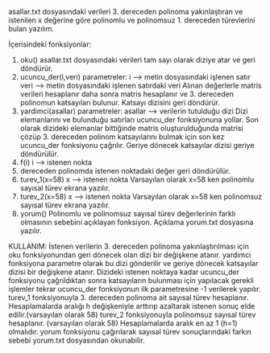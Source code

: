 asallar.txt dosyasındaki verileri 3. dereceden polinoma yakınlaştıran ve istenilen x değerine göre 
polinomlu ve polinomsuz 1. dereceden türevlerini bulan yazılım.

İçerisindeki fonksiyonlar:
1. oku() 
asallar.txt dosyasındaki verileri tam sayı olarak diziye atar ve geri döndürür.
2. ucuncu_der(i,veri)
parametreler:
i --> metin dosyasındaki işlenen satır
veri --> metin dosyasındaki işlenen satırdaki veri
Alınan değerlerle matris verileri hesaplanır daha sonra matris hesaplanır ve 3. dereceden 
polinomun katsayıları bulunur. Katsayı dizisini geri döndürür.
3. yardimci(asallar)
parametreler:
asallar --> verilerin tutulduğu dizi
Dizi elemanlarını ve bulunduğu satırları ucuncu_der fonksiyonuna yollar. Son olarak dizideki 
elemanlar bittiğinde matris oluşturulduğunda matrisi çözüp 3. dereceden polinom katsayılarını
bulmak için son kez ucuncu_der fonksiyonu çağrılır. Geriye dönecek katsayılar dizisi geriye 
döndürülür.
4. f(i)
i --> istenen nokta
3. dereceden polinomda istenen noktadaki değer geri döndürülür.
5. turev_1(x=58)
x --> istenen nokta
Varsayılan olarak x=58 ken polinomlu sayısal türev ekrana yazılır.
6. turev_2(x=58)
x --> istenen nokta 
Varsayılan olarak x=58 ken polinomsuz sayısal türev ekrana yazılır.
7. yorum()
Polinomlu ve polinomsuz sayısal türev değerlerinin farklı olmasının sebebini açıklayan fonksiyon.
Açıklama yorum.txt dosyasına yazılır.

KULLANIM:
İstenen verilerin 3. dereceden polinoma yakınlaştırılması için oku fonksiyonundan geri dönecek olan dizi bir değişkene atanır. 
yardimci fonksiyona parametre olarak bu dizi gönderilir ve geriye dönecek katsayılar dizisi bir değişkene atanır. Dizideki istenen noktaya kadar ucuncu_der fonksiyonu çağrıldıktan sonra 
katsayıların bulunması için yapılacak gerekli işlemler tekrar ucuncu_der fonksiyonun ilk parametresine -1 verilerek yapılır.
turev_1 fonksiyonuyla 3. dereceden polinoma ait sayısal türev hesaplanır. Hesaplamalarda aralığı h 
değişkeniyle arttırıp azaltarak istenen sonuç elde edilir.(varsayılan olarak 58)
turev_2 fonksiyonuyla polinomsuz sayısal türev hesaplanır. (varsayılan olarak 58)
Hesaplamalarda aralık en az 1 (h=1) olmalıdır.
yorum fonksiyonu çağırılarak sayısal türev sonuçlarındaki farkın sebebi yorum.txt dosyasından okunabilir.



